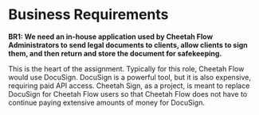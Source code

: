 # Business Requirements

**BR1: We need an in-house application used by Cheetah Flow Administrators to send legal documents to clients, allow 
clients to sign them, and then return and store the document for safekeeping.**

This is the heart of the assignment. Typically for this role, Cheetah Flow would use DocuSign.
DocuSign is a powerful tool, but it is also expensive, requiring paid API access. Cheetah Sign, as a project, is meant
to replace DocuSign for Cheetah Flow users so that Cheetah Flow does not have to 
continue paying extensive amounts of money for DocuSign.